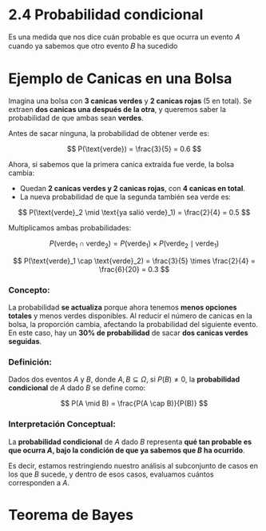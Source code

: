 # 2.4 Probabilidad condicional

Es una medida que nos dice cuán probable es que ocurra un evento 𝐴 cuando ya sabemos que otro evento 𝐵 ha sucedido

# Ejemplo de Canicas en una Bolsa

Imagina una bolsa con **3 canicas verdes** y **2 canicas rojas** (5 en total). Se extraen **dos canicas una después de la otra**, y queremos saber la probabilidad de que ambas sean **verdes**.

Antes de sacar ninguna, la probabilidad de obtener verde es:

$$
P(\text{verde}) = \frac{3}{5} = 0.6
$$

Ahora, si sabemos que la primera canica extraída fue verde, la bolsa cambia:

- Quedan **2 canicas verdes y 2 canicas rojas**, con **4 canicas en total**.
- La nueva probabilidad de que la segunda también sea verde es:

$$
P(\text{verde}_2 \mid \text{ya salió verde}_1) = \frac{2}{4} = 0.5
$$

Multiplicamos ambas probabilidades:

$$
P(\text{verde}_1 \cap \text{verde}_2) = P(\text{verde}_1) \times P(\text{verde}_2 \mid \text{verde}_1)
$$

$$
P(\text{verde}_1 \cap \text{verde}_2) = \frac{3}{5} \times \frac{2}{4} = \frac{6}{20} = 0.3
$$

### **Concepto:**
La probabilidad **se actualiza** porque ahora tenemos **menos opciones totales** y menos verdes disponibles. Al reducir el número de canicas en la bolsa, la proporción cambia, afectando la probabilidad del siguiente evento. En este caso, hay un **30% de probabilidad** de sacar **dos canicas verdes seguidas**.

### **Definición:**  
Dados dos eventos $A$ y $B$, donde $A, B \subseteq \Omega$, si $P(B) \neq 0$, la **probabilidad condicional** de $A$ dado $B$ se define como:

$$
P(A \mid B) = \frac{P(A \cap B)}{P(B)}
$$

### **Interpretación Conceptual:**  
La **probabilidad condicional** de $A$ dado $B$ representa **qué tan probable es que ocurra $A$, bajo la condición de que ya sabemos que $B$ ha ocurrido**.  

Es decir, estamos restringiendo nuestro análisis al subconjunto de casos en los que $B$ sucede, y dentro de esos casos, evaluamos cuántos corresponden a $A$.

# Teorema de Bayes


